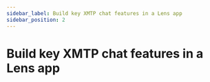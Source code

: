 ```yaml
---
sidebar_label: Build key XMTP chat features in a Lens app
sidebar_position: 2
---
```


# Build key XMTP chat features in a Lens app
